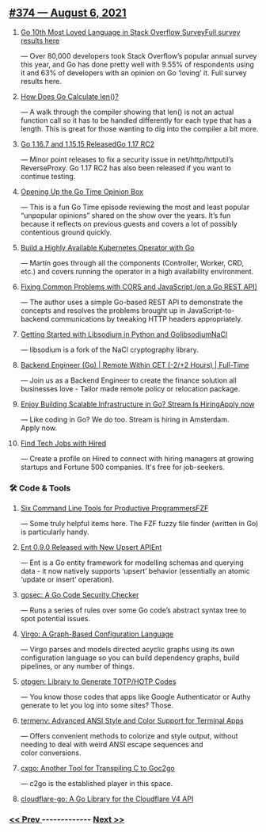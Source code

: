 ## [#​374 — August 6, 2021](https://www.golangweekly.com/issues/374)

1. [Go 10th Most Loved Language in Stack Overflow SurveyFull survey results here](https://golangweekly.com/link/112161/web)

     — Over 80,000 developers took Stack Overflow’s popular annual survey this year, and Go has done pretty well with 9.55% of respondents using it and 63% of developers with an opinion on Go ‘loving’ it. Full survey results here.
1. [How Does Go Calculate len()?](https://golangweekly.com/link/112163/web)

     — A walk through the compiler showing that len() is not an actual function call so it has to be handled differently for each type that has a length. This is great for those wanting to dig into the compiler a bit more.
1. [Go 1.16.7 and 1.15.15 ReleasedGo 1.17 RC2](https://golangweekly.com/link/112194/web)

     — Minor point releases to fix a security issue in net/http/httputil’s ReverseProxy. Go 1.17 RC2 has also been released if you want to continue testing.
1. [Opening Up the Go Time Opinion Box](https://golangweekly.com/link/112165/web)

     — This is a fun Go Time episode reviewing the most and least popular “unpopular opinions” shared on the show over the years. It’s fun because it reflects on previous guests and covers a lot of possibly contentious ground quickly.
1. [Build a Highly Available Kubernetes Operator with Go](https://golangweekly.com/link/112166/web)

     — Martín goes through all the components (Controller, Worker, CRD, etc.) and covers running the operator in a high availability environment.
1. [Fixing Common Problems with CORS and JavaScript (on a Go REST API)](https://golangweekly.com/link/112167/web)

     — The author uses a simple Go-based REST API to demonstrate the concepts and resolves the problems brought up in JavaScript-to-backend communications by tweaking HTTP headers appropriately.
1. [Getting Started with Libsodium in Python and GolibsodiumNaCl](https://golangweekly.com/link/112168/web)

     — libsodium is a fork of the NaCl cryptography library.
1. [Backend Engineer (Go) | Remote Within CET (-2/+2 Hours) | Full-Time](https://golangweekly.com/link/112173/web)

     — Join us as a Backend Engineer to create the finance solution all businesses love - Tailor made remote policy or relocation package.
   

1. [Enjoy Building Scalable Infrastructure in Go? Stream Is HiringApply now](https://golangweekly.com/link/112174/web)

     — Like coding in Go? We do too. Stream is hiring in Amsterdam. Apply now.
   

1. [Find Tech Jobs with Hired](https://golangweekly.com/link/112176/web)

     — Create a profile on Hired to connect with hiring managers at growing startups and Fortune 500 companies. It's free for job-seekers.
   

### 🛠 Code & Tools

1. [Six Command Line Tools for Productive ProgrammersFZF](https://golangweekly.com/link/112177/web)

     — Some truly helpful items here. The FZF fuzzy file finder (written in Go) is particularly handy.
1. [Ent 0.9.0 Released with New Upsert APIEnt](https://golangweekly.com/link/112179/web)

     — Ent is a Go entity framework for modelling schemas and querying data - it now natively supports ‘upsert’ behavior (essentially an atomic ‘update or insert’ operation).
1. [gosec: A Go Code Security Checker](https://golangweekly.com/link/112181/web)

     — Runs a series of rules over some Go code’s abstract syntax tree to spot potential issues.
1. [Virgo: A Graph-Based Configuration Language](https://golangweekly.com/link/112183/web)

     — Virgo parses and models directed acyclic graphs using its own configuration language so you can build dependency graphs, build pipelines, or any number of things.
1. [otpgen: Library to Generate TOTP/HOTP Codes](https://golangweekly.com/link/112184/web)

     — You know those codes that apps like Google Authenticator or Authy generate to let you log into some sites? Those.
1. [termenv: Advanced ANSI Style and Color Support for Terminal Apps](https://golangweekly.com/link/112185/web)

     — Offers convenient methods to colorize and style output, without needing to deal with weird ANSI escape sequences and color conversions.
1. [cxgo: Another Tool for Transpiling C to Goc2go](https://golangweekly.com/link/112186/web)

     — c2go is the established player in this space.
1. [cloudflare-go: A Go Library for the Cloudflare V4 API](https://golangweekly.com/link/112188/web)


### [ << Prev ](golangweekly-373.md) ------------- [ Next >> ](golangweekly-375.md)